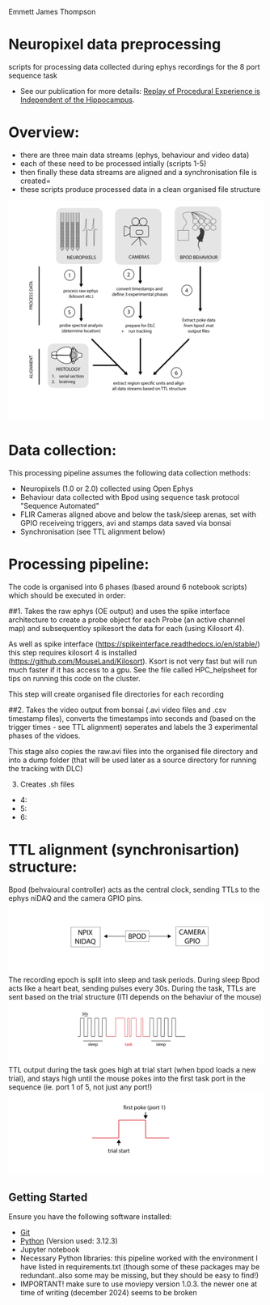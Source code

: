 Emmett James Thompson
# Neuropixel data preprocessing
scripts for processing data collected during ephys recordings for the 8 port sequence task

- See our publication for more details: [Replay of Procedural Experience is Independent of the Hippocampus](https://www.biorxiv.org/content/10.1101/2024.06.05.597547v1.full.pdf).

# Overview: 
- there are three main data streams (ephys, behaviour and video data)
- each of these need to be processed intially (scripts 1-5)
- then finally these data streams are aligned and a synchronisation file is created=
- these scripts produce processed data in a clean organised file structure
  
![Processing pipeline](images/processing_schematic.png)


# Data collection:
This processing pipeline assumes the following data collection methods:
- Neuropixels (1.0 or 2.0) collected using Open Ephys
- Behaviour data collected with Bpod using sequence task protocol "Sequence Automated"
- FLIR Cameras aligned above and below the task/sleep arenas, set with GPIO receiveing triggers, avi and stamps data saved via bonsai
- Synchronisation (see TTL alignment below)

# Processing pipeline: 
The code is organised into 6 phases (based around 6 notebook scripts) which should be executed in order:

##1.  Takes the raw ephys (OE output) and uses the spike interface architecture to create a probe object for each Probe (an active channel map) and subsequentloy spikesort the data for each (using Kilosort 4).
  
As well as spike interface (https://spikeinterface.readthedocs.io/en/stable/) this step requires kilosort 4 is installed (https://github.com/MouseLand/Kilosort). Ksort is not very fast but will run much faster if it has access to a gpu. See the file called HPC_helpsheet for tips on running this code on the cluster.

This step will create organised file directories for each recording

##2.  Takes the video output from bonsai (.avi video files and .csv timestamp files), converts the timestamps into seconds and (based on the trigger times - see TTL alignment) seperates and labels the 3 experimental phases of the vidoes.

This stage also copies the raw.avi files into the organised file directory and into a dump folder (that will be used later as a source directory for running the tracking with DLC)
 
3.  Creates .sh files 
- 4:
- 5:
- 6:
  

  

# TTL alignment (synchronisartion) structure: 

Bpod (behvaioural controller) acts as the central clock, sending TTLs to the ephys  niDAQ and the camera GPIO pins. 
![Processing pipeline](images/ttl_clock.png)
The recording epoch is split into sleep and task periods. During sleep Bpod acts like a heart beat, sending pulses every 30s. During the task, TTLs are sent based on the trial structure (ITI depends on the behaviur of the mouse)
![Processing pipeline](images/TTL_task_structure.png)
TTL output during the task goes high at trial start (when bpod loads a new trial), and stays high until the mouse pokes into the first task port in the sequence (ie. port 1 of 5, not just any port!) 
![Processing pipeline](images/task_ttl_relationship.png)

## Getting Started

Ensure you have the following software installed:
- [Git](https://git-scm.com/)
- [Python](https://www.python.org/downloads/)  (Version used: 3.12.3)
- Jupyter notebook
- Necessary Python libraries: this pipeline worked with the environment I have listed in requirements.txt (though some of these packages may be redundant..also some may be missing, but they should be easy to find!)
- IMPORTANT! make sure to use moviepy version 1.0.3. the newer one at time of writing (december 2024) seems to be broken 

